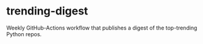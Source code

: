 # trending-digest
Weekly GitHub-Actions workflow that publishes a digest of the top-trending Python repos.
